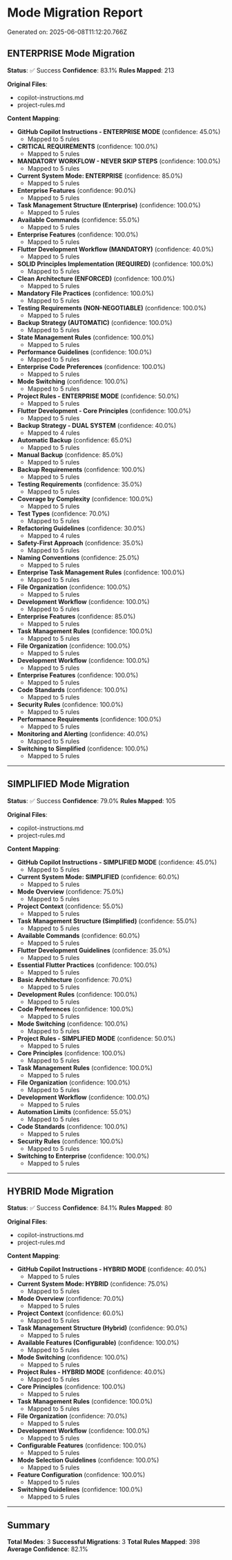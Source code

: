 # Mode Migration Report

Generated on: 2025-06-08T11:12:20.766Z

## ENTERPRISE Mode Migration

**Status**: ✅ Success
**Confidence**: 83.1%
**Rules Mapped**: 213

**Original Files**:
- copilot-instructions.md
- project-rules.md

**Content Mapping**:
- **GitHub Copilot Instructions - ENTERPRISE MODE** (confidence: 45.0%)
  - Mapped to 5 rules
- **CRITICAL REQUIREMENTS** (confidence: 100.0%)
  - Mapped to 5 rules
- **MANDATORY WORKFLOW - NEVER SKIP STEPS** (confidence: 100.0%)
  - Mapped to 5 rules
- **Current System Mode: ENTERPRISE** (confidence: 85.0%)
  - Mapped to 5 rules
- **Enterprise Features** (confidence: 90.0%)
  - Mapped to 5 rules
- **Task Management Structure (Enterprise)** (confidence: 100.0%)
  - Mapped to 5 rules
- **Available Commands** (confidence: 55.0%)
  - Mapped to 5 rules
- **Enterprise Features** (confidence: 100.0%)
  - Mapped to 5 rules
- **Flutter Development Workflow (MANDATORY)** (confidence: 40.0%)
  - Mapped to 5 rules
- **SOLID Principles Implementation (REQUIRED)** (confidence: 100.0%)
  - Mapped to 5 rules
- **Clean Architecture (ENFORCED)** (confidence: 100.0%)
  - Mapped to 5 rules
- **Mandatory File Practices** (confidence: 100.0%)
  - Mapped to 5 rules
- **Testing Requirements (NON-NEGOTIABLE)** (confidence: 100.0%)
  - Mapped to 5 rules
- **Backup Strategy (AUTOMATIC)** (confidence: 100.0%)
  - Mapped to 5 rules
- **State Management Rules** (confidence: 100.0%)
  - Mapped to 5 rules
- **Performance Guidelines** (confidence: 100.0%)
  - Mapped to 5 rules
- **Enterprise Code Preferences** (confidence: 100.0%)
  - Mapped to 5 rules
- **Mode Switching** (confidence: 100.0%)
  - Mapped to 5 rules
- **Project Rules - ENTERPRISE MODE** (confidence: 50.0%)
  - Mapped to 5 rules
- **Flutter Development - Core Principles** (confidence: 100.0%)
  - Mapped to 5 rules
- **Backup Strategy - DUAL SYSTEM** (confidence: 40.0%)
  - Mapped to 4 rules
- **Automatic Backup** (confidence: 65.0%)
  - Mapped to 5 rules
- **Manual Backup** (confidence: 85.0%)
  - Mapped to 5 rules
- **Backup Requirements** (confidence: 100.0%)
  - Mapped to 5 rules
- **Testing Requirements** (confidence: 35.0%)
  - Mapped to 5 rules
- **Coverage by Complexity** (confidence: 100.0%)
  - Mapped to 5 rules
- **Test Types** (confidence: 70.0%)
  - Mapped to 5 rules
- **Refactoring Guidelines** (confidence: 30.0%)
  - Mapped to 4 rules
- **Safety-First Approach** (confidence: 35.0%)
  - Mapped to 5 rules
- **Naming Conventions** (confidence: 25.0%)
  - Mapped to 5 rules
- **Enterprise Task Management Rules** (confidence: 100.0%)
  - Mapped to 5 rules
- **File Organization** (confidence: 100.0%)
  - Mapped to 5 rules
- **Development Workflow** (confidence: 100.0%)
  - Mapped to 5 rules
- **Enterprise Features** (confidence: 85.0%)
  - Mapped to 5 rules
- **Task Management Rules** (confidence: 100.0%)
  - Mapped to 5 rules
- **File Organization** (confidence: 100.0%)
  - Mapped to 5 rules
- **Development Workflow** (confidence: 100.0%)
  - Mapped to 5 rules
- **Enterprise Features** (confidence: 100.0%)
  - Mapped to 5 rules
- **Code Standards** (confidence: 100.0%)
  - Mapped to 5 rules
- **Security Rules** (confidence: 100.0%)
  - Mapped to 5 rules
- **Performance Requirements** (confidence: 100.0%)
  - Mapped to 5 rules
- **Monitoring and Alerting** (confidence: 40.0%)
  - Mapped to 5 rules
- **Switching to Simplified** (confidence: 100.0%)
  - Mapped to 5 rules

---

## SIMPLIFIED Mode Migration

**Status**: ✅ Success
**Confidence**: 79.0%
**Rules Mapped**: 105

**Original Files**:
- copilot-instructions.md
- project-rules.md

**Content Mapping**:
- **GitHub Copilot Instructions - SIMPLIFIED MODE** (confidence: 45.0%)
  - Mapped to 5 rules
- **Current System Mode: SIMPLIFIED** (confidence: 60.0%)
  - Mapped to 5 rules
- **Mode Overview** (confidence: 75.0%)
  - Mapped to 5 rules
- **Project Context** (confidence: 55.0%)
  - Mapped to 5 rules
- **Task Management Structure (Simplified)** (confidence: 55.0%)
  - Mapped to 5 rules
- **Available Commands** (confidence: 60.0%)
  - Mapped to 5 rules
- **Flutter Development Guidelines** (confidence: 35.0%)
  - Mapped to 5 rules
- **Essential Flutter Practices** (confidence: 100.0%)
  - Mapped to 5 rules
- **Basic Architecture** (confidence: 70.0%)
  - Mapped to 5 rules
- **Development Rules** (confidence: 100.0%)
  - Mapped to 5 rules
- **Code Preferences** (confidence: 100.0%)
  - Mapped to 5 rules
- **Mode Switching** (confidence: 100.0%)
  - Mapped to 5 rules
- **Project Rules - SIMPLIFIED MODE** (confidence: 50.0%)
  - Mapped to 5 rules
- **Core Principles** (confidence: 100.0%)
  - Mapped to 5 rules
- **Task Management Rules** (confidence: 100.0%)
  - Mapped to 5 rules
- **File Organization** (confidence: 100.0%)
  - Mapped to 5 rules
- **Development Workflow** (confidence: 100.0%)
  - Mapped to 5 rules
- **Automation Limits** (confidence: 55.0%)
  - Mapped to 5 rules
- **Code Standards** (confidence: 100.0%)
  - Mapped to 5 rules
- **Security Rules** (confidence: 100.0%)
  - Mapped to 5 rules
- **Switching to Enterprise** (confidence: 100.0%)
  - Mapped to 5 rules

---

## HYBRID Mode Migration

**Status**: ✅ Success
**Confidence**: 84.1%
**Rules Mapped**: 80

**Original Files**:
- copilot-instructions.md
- project-rules.md

**Content Mapping**:
- **GitHub Copilot Instructions - HYBRID MODE** (confidence: 40.0%)
  - Mapped to 5 rules
- **Current System Mode: HYBRID** (confidence: 75.0%)
  - Mapped to 5 rules
- **Mode Overview** (confidence: 70.0%)
  - Mapped to 5 rules
- **Project Context** (confidence: 60.0%)
  - Mapped to 5 rules
- **Task Management Structure (Hybrid)** (confidence: 90.0%)
  - Mapped to 5 rules
- **Available Features (Configurable)** (confidence: 100.0%)
  - Mapped to 5 rules
- **Mode Switching** (confidence: 100.0%)
  - Mapped to 5 rules
- **Project Rules - HYBRID MODE** (confidence: 40.0%)
  - Mapped to 5 rules
- **Core Principles** (confidence: 100.0%)
  - Mapped to 5 rules
- **Task Management Rules** (confidence: 100.0%)
  - Mapped to 5 rules
- **File Organization** (confidence: 70.0%)
  - Mapped to 5 rules
- **Development Workflow** (confidence: 100.0%)
  - Mapped to 5 rules
- **Configurable Features** (confidence: 100.0%)
  - Mapped to 5 rules
- **Mode Selection Guidelines** (confidence: 100.0%)
  - Mapped to 5 rules
- **Feature Configuration** (confidence: 100.0%)
  - Mapped to 5 rules
- **Switching Guidelines** (confidence: 100.0%)
  - Mapped to 5 rules

---

## Summary

**Total Modes**: 3
**Successful Migrations**: 3
**Total Rules Mapped**: 398
**Average Confidence**: 82.1%

